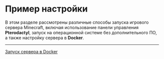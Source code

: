 # Пример настройки

В этом разделе рассмотрены различные способы запуска игрового сервера Minecraft, включая использование панели управления
**Pterodactyl**, запуск на операционной системе без дополнительного ПО, а также настройку сервера в **Docker**.

---

[Запуск сервера в Docker](servers-minecraft-docker.md)


